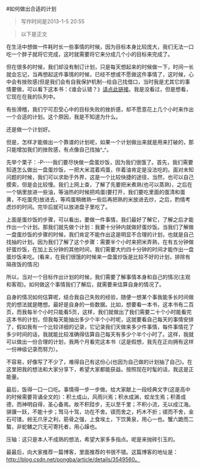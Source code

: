 #如何做出合适的计划 
>写作时间是2013-1-5 20:55

>以下是正文


在生活中想做一件耗时长一些事情的时候，因为目标本身比较庞大，我们无法一口吃一个胖子就将它完成，这时就需要将它来分成几个小的目标来完成了。


但在很多的时候，我们却没有制订计划，只是每天想起来的时候做一下，时间一长就会忘记，当再想起这件事情的时候，已经不想或不愿做这件事情了，这时候，心中会有挫败感(但是我们会有自我保护机制--给自己找借口，当时我是尤其它的事情要做，可以看下这本书：《谁会认错？》[请点此链接](http://www.amazon.cn/%E8%B0%81%E4%BC%9A%E8%AE%A4%E9%94%99%EF%BC%9F-%E5%8D%A1%E7%BD%97%E5%B0%94%C2%B7%E5%A1%94%E5%A4%AB%E9%87%8C%E6%96%AF/dp/B001LA27S6/ref=sr_1_1?ie=UTF8&qid=1357388384&sr=8-1)。我是没看过，但是想看，它现在在我的队列中。

有些滑稽，我们宁可忍受心中的目标失败的挫折感，却不愿意花上几个小时来作出一个合适的计划。这个原因，我是不知道为什么。

还是做一个计划好。

但是，怎样才能做出一个靠谱的计划呢，如果一个计划做出来就是用来打破的，那只能增加我们的挫败感，有点像自己找抽^_^。

先举个栗子：-P----我们要尽快做一盘蛋炒饭，因为我们很饿了。首先，我们需要知道怎么做出一盘蛋炒饭，一把大米混着鸡蛋，伴着油肯定是没法吃的。面对未知问题的时候，我们可以求助于外界，这是一个比较快捷的途径，当然，也可以自己摸索，但是会比较慢。我们上网上查，了解了先要把米煮熟(也可以蒸熟)，之后在一个锅里放进一些油，等油热的时候把鸡蛋(要打开，我们要吃里面的蛋清和蛋黄，不吃蛋壳)放进去，等鸡蛋稍微熟一些后再把熟的米放进去炒，之后，酌情考虑炒的时间。完毕后就可以放进盘子里吃了。

上面是蛋炒饭的步骤，可以看出，要做一件事情，我们最好了解它，了解之后才能作出一个计划。那我们就先做个计划：我要十分钟内就做好蛋炒饭。当我们了解做一盘蛋炒饭的步骤的时候，我们肯定不能作出这是明显不合理的计划，也就是自己找抽的计划。因为我们了解了这个步骤：需要半个小时来把米弄熟，在有五分钟做好蛋炒饭，在加上五分钟的其他时间，我们需要大约四十分钟的时间才能作出一盘蛋炒饭来吃。(看来，在我们很饿的时候来一盘蛋炒饭是比较不好的计划，排除有隔夜饭的情况)

所以，当对一个目标作出计划的时候，我们需要了解事情本身和自己的情况(主观和客观)。如何做这个事情我们了解后，就需要来估算自身的情况了。

自身的情况如何估算呢，结合我自己失败的经验，随便一想某个事我能多长时间做完的想法就是瞎想。最好是自身的一些数据。比如，想要看一本书，这本书有二百页，而我每半个小时只能看5页，这样，我们就做出了我们需要二十个小时能看完这本书的计划，但我每天能抽出多少个半个小时呢，这就要看自己每天的事情安排了，假如我有一个比较详细的记录，它记录我们天做来多少件事情，每件事情花了多少时间的话，我就能比较准确得估算自己每天有多少个半个小时了。这样，我就可以做出一份合理的计划，我两个月看完这本书（这是假想，我先在正向拥有这样一份神级记录而努力）。

不容易，好像写了不少了，难得自己有这份心(也因为自己做的计划抽了自己)。在这里把我的想法和大家分享下，希望大家都能获益。按照现在时髦的话，我这是正能量。

最后，饭得一口一口吃。事情得一步一步做。给大家献上一段经典文字(这是高中的时候需要背诵全文的）：积土成山，风雨兴焉；积水成渊，蛟龙生焉；积善成德，而神明自得，圣心备焉。故不积跬步，无以至千里；不积小流，无以成江海。骐骥一跃，不能十步；驽马十驾，功在不舍。锲而舍之，朽木不折；锲而不舍，金石可镂。蚓无爪牙之利，筋骨之强，上食埃土，下饮黄泉，用心一也。蟹六跪而二螯，非蛇鳝之穴无可寄托者，用心躁也。

压轴：这只是本人不成熟的想法，希望大家多多指点。呢是来抛砖引玉的。

最最后，向大家推荐一篇博客，里面推荐的书很不错。这篇博客的地址是：http://blog.csdn.net/pongba/article/details/3549560。